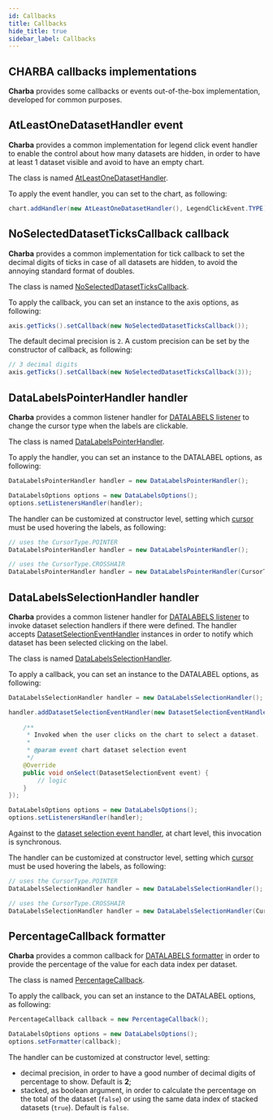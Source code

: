 ```yaml
---
id: Callbacks
title: Callbacks
hide_title: true
sidebar_label: Callbacks
---
```

## CHARBA callbacks implementations

**Charba** provides some callbacks or events out-of-the-box implementation, developed for common purposes.

## AtLeastOneDatasetHandler event

**Charba** provides a common implementation for legend click event handler to enable the control about how many datasets are hidden, in order to have at least 1 dataset visible and avoid to have an empty chart.

The class is named [AtLeastOneDatasetHandler](https://pepstock-org.github.io/Charba/3.3/org/pepstock/charba/client/impl/callbacks/AtLeastOneDatasetHandler.html).

To apply the event handler, you can set to the chart, as following:

```java
chart.addHandler(new AtLeastOneDatasetHandler(), LegendClickEvent.TYPE);
```

## NoSelectedDatasetTicksCallback callback

**Charba** provides a common implementation for tick callback to set the decimal digits of ticks in case of all datasets are hidden, to avoid the annoying standard format of doubles.

The class is named [NoSelectedDatasetTicksCallback](https://pepstock-org.github.io/Charba/3.3/org/pepstock/charba/client/impl/callbacks/NoSelectedDatasetTicksCallback.html).

To apply the callback, you can set an instance to the axis options, as following:

```java
axis.getTicks().setCallback(new NoSelectedDatasetTicksCallback());
```

The default decimal precision is `2`. A custom precision can be set by the constructor of callback, as following:

```java
// 3 decimal digits 
axis.getTicks().setCallback(new NoSelectedDatasetTicksCallback(3));
```

## DataLabelsPointerHandler handler

**Charba** provides a common listener handler for [DATALABELS listener](DataLabels#listeners-element) to change the cursor type when the labels are clickable.

The class is named [DataLabelsPointerHandler](https://pepstock-org.github.io/Charba/3.3/org/pepstock/charba/client/impl/callbacks/DataLabelsPointerHandler.html).

To apply the handler, you can set an instance to the DATALABEL options, as following:

```java
DataLabelsPointerHandler handler = new DataLabelsPointerHandler();

DataLabelsOptions options = new DataLabelsOptions();
options.setListenersHandler(handler);
```

The handler can be customized at constructor level, setting which [cursor](https://pepstock-org.github.io/Charba/3.3/org/pepstock/charba/client/dom/enums/CursorType.html) must be used hovering the labels, as following:

```java
// uses the CursorType.POINTER
DataLabelsPointerHandler handler = new DataLabelsPointerHandler();

// uses the CursorType.CROSSHAIR
DataLabelsPointerHandler handler = new DataLabelsPointerHandler(CursorType.CROSSHAIR);
```

## DataLabelsSelectionHandler handler

**Charba** provides a common listener handler for [DATALABELS listener](DataLabels#listeners-element) to invoke dataset selection handlers if there were defined. The handler accepts [DatasetSelectionEventHandler](https://pepstock-org.github.io/Charba/3.3/org/pepstock/charba/client/events/DatasetSelectionEventHandler.html) instances in order to notify which dataset has been selected clicking on the label.

The class is named [DataLabelsSelectionHandler](https://pepstock-org.github.io/Charba/3.3/org/pepstock/charba/client/impl/callbacks/DataLabelsSelectionHandler.html).

To apply a callback, you can set an instance to the DATALABEL options, as following:

```java
DataLabelsSelectionHandler handler = new DataLabelsSelectionHandler();

handler.addDatasetSelectionEventHandler(new DatasetSelectionEventHandler() {
	
	/**
	 * Invoked when the user clicks on the chart to select a dataset.
	 * 
	 * @param event chart dataset selection event
	 */			
	@Override
	public void onSelect(DatasetSelectionEvent event) {
		// logic
	}
});

DataLabelsOptions options = new DataLabelsOptions();
options.setListenersHandler(handler);
```

Against to the [dataset selection event handler](General#onselect-event-for-dataset-selection), at chart level, this invocation is synchronous.

The handler can be customized at constructor level, setting which [cursor](https://pepstock-org.github.io/Charba/3.3/org/pepstock/charba/client/dom/enums/CursorType.html) must be used hovering the labels, as following:

```java
// uses the CursorType.POINTER
DataLabelsSelectionHandler handler = new DataLabelsSelectionHandler();

// uses the CursorType.CROSSHAIR
DataLabelsSelectionHandler handler = new DataLabelsSelectionHandler(CursorType.CROSSHAIR);
```

## PercentageCallback formatter 

**Charba** provides a common callback for [DATALABELS formatter](DataLabels#formatting) in order to provide the percentage of the value for each data index per dataset.

The class is named [PercentageCallback](https://pepstock-org.github.io/Charba/3.3/org/pepstock/charba/client/impl/callbacks/PercentageCallback.html).

To apply the callback, you can set an instance to the DATALABEL options, as following:

```java
PercentageCallback callback = new PercentageCallback();

DataLabelsOptions options = new DataLabelsOptions();
options.setFormatter(callback);
```

The handler can be customized at constructor level, setting:

   * decimal precision, in order to have a good number of decimal digits of percentage to show. Default is **2**;
   * stacked, as boolean argument, in order to calculate the percentage on the total of the dataset (`false`) or using the same data index of stacked datasets (`true`). Default is `false`. 
